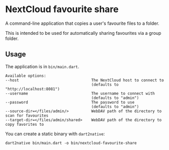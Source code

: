 # NextCloud favourite share

A command-line application that copies a user's favourite files to a folder.

This is intended to be used for automatically sharing favourites via a group
folder.

## Usage

The application is in `bin/main.dart`.

    Available options:
    --host                                The NextCloud host to connect to
                                          (defaults to "http://localhost:8081")
    --username                            The username to connect with
                                          (defaults to "admin")
    --password                            The password to use
                                          (defaults to "admin")
    --source-dir=</files/admin/>          WebDAV path of the directory to scan for favourites
    --target-dir=</files/admin/shared>    WebDAV path of the directory to copy favorites to

You can create a static binary with `dart2native`:

    dart2native bin/main.dart -o bin/nextcloud-favourite-share
